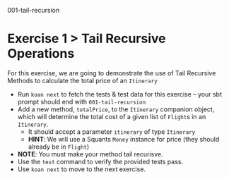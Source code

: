 001-tail-recursion

# Exercise 1 > Tail Recursive Operations

For this exercise, we are going to demonstrate the use of Tail Recursive Methods to calculate the total price of an `Itinerary`

- Run `koan next` to fetch the tests & test data for this exercise – your sbt prompt should end with `001-tail-recursion`
- Add a new method, `totalPrice`, to the `Itinerary` companion object, which will determine the total cost of a given list of `Flight`s in an `Itinerary`.
  + It should accept a parameter `itinerary` of type `Itinerary`
  + **HINT**: We will use a Squants `Money` instance for price (they should already be in `Flight`)
- **NOTE**: You must make your method tail recurisve.
- Use the `test` command to verify the provided tests pass.
- Use `koan next` to move to the next exercise.
